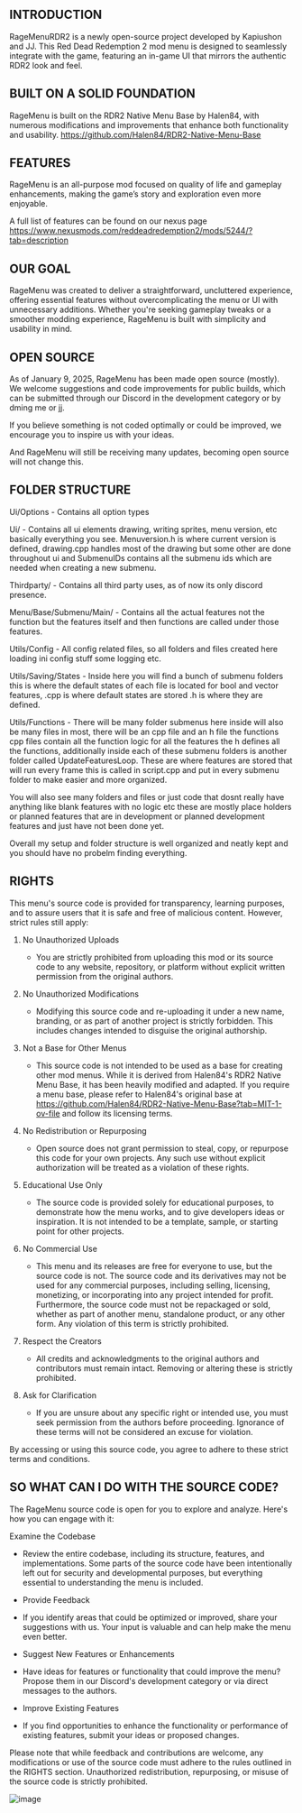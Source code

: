 INTRODUCTION
------------

RageMenuRDR2 is a newly open-source project developed by Kapiushon and JJ. This Red Dead Redemption 2 mod menu is designed to seamlessly integrate with the game, featuring an in-game UI that mirrors the authentic RDR2 look and feel.

BUILT ON A SOLID FOUNDATION
---------------------------

RageMenu is built on the RDR2 Native Menu Base by Halen84, with numerous modifications and improvements that enhance both functionality and usability. https://github.com/Halen84/RDR2-Native-Menu-Base

FEATURES
--------

RageMenu is an all-purpose mod focused on quality of life and gameplay enhancements, making the game’s story and exploration even more enjoyable.

A full list of features can be found on our nexus page https://www.nexusmods.com/reddeadredemption2/mods/5244/?tab=description

OUR GOAL
--------

RageMenu was created to deliver a straightforward, uncluttered experience, offering essential features without overcomplicating the menu or UI with unnecessary additions. Whether you're seeking gameplay tweaks or a smoother modding experience, RageMenu is built with simplicity and usability in mind. 

OPEN SOURCE
-----------

As of January 9, 2025, RageMenu has been made open source (mostly). We welcome suggestions and code improvements for public builds, which can be submitted through our Discord in the development category or by dming me or jj.

If you believe something is not coded optimally or could be improved, we encourage you to inspire us with your ideas.

And RageMenu will still be receiving many updates, becoming open source will not change this.

FOLDER STRUCTURE
----------------

Ui/Options - Contains all option types

Ui/ - Contains all ui elements drawing, writing sprites, menu version, etc basically everything you see. Menuversion.h is where current version is defined, drawing.cpp handles most of the drawing but some other are done throughout ui and SubmenuIDs contains all the submenu ids which are needed when creating a new submenu.

Thirdparty/ - Contains all third party uses, as of now its only discord presence.

Menu/Base/Submenu/Main/ - Contains all the actual features not the function but the features itself and then functions are called under those features.

Utils/Config - All config related files, so all folders and files created here loading ini config stuff some logging etc.

Utils/Saving/States - Inside here you will find a bunch of submenu folders this is where the default states of each file is located for bool and vector features, .cpp is where default states are stored .h is where they are defined.

Utils/Functions - There will be many folder submenus here inside will also be many files in most, there will be an cpp file and an h file the functions cpp files contain all the function logic for all the features the h defines all the functions, additionally inside each of these submenu folders is another folder called UpdateFeaturesLoop. These are where features are stored that will run every frame this is called in script.cpp and put in every submenu folder to make easier and more organized.

You will also see many folders and files or just code that dosnt really have anything like blank features with no logic etc these are mostly place holders or planned features that are in development or planned development features and just have not been done yet.

Overall my setup and folder structure is well organized and neatly kept and you should have no probelm finding everything.

RIGHTS
------

This menu's source code is provided for transparency, learning purposes, and to assure users that it is safe and free of malicious content. However, strict rules still apply:

1. No Unauthorized Uploads  
   - You are strictly prohibited from uploading this mod or its source code to any website, repository, or platform without explicit written permission from the original authors.

2. No Unauthorized Modifications  
   - Modifying this source code and re-uploading it under a new name, branding, or as part of another project is strictly forbidden. This includes changes intended to disguise the original authorship.

3. Not a Base for Other Menus  
   - This source code is not intended to be used as a base for creating other mod menus. While it is derived from Halen84's RDR2 Native Menu Base, it has been heavily modified and adapted. If you require a menu base, please refer to Halen84's original base at https://github.com/Halen84/RDR2-Native-Menu-Base?tab=MIT-1-ov-file and follow its licensing terms.

4. No Redistribution or Repurposing  
   - Open source does not grant permission to steal, copy, or repurpose this code for your own projects. Any such use without explicit authorization will be treated as a violation of these rights.

5. Educational Use Only  
   - The source code is provided solely for educational purposes, to demonstrate how the menu works, and to give developers ideas or inspiration. It is not intended to be a template, sample, or starting point for other projects.

6. No Commercial Use  
   - This menu and its releases are free for everyone to use, but the source code is not. The source code and its derivatives may not be used for any commercial purposes, including selling, licensing, monetizing, or incorporating into any project intended for profit. Furthermore, the source code must not be repackaged or sold, whether as part of another menu, standalone product, or any other form. Any violation of this term is strictly prohibited.

7. Respect the Creators  
   - All credits and acknowledgments to the original authors and contributors must remain intact. Removing or altering these is strictly prohibited.

8. Ask for Clarification  
   - If you are unsure about any specific right or intended use, you must seek permission from the authors before proceeding. Ignorance of these terms will not be considered an excuse for violation.


By accessing or using this source code, you agree to adhere to these strict terms and conditions.

SO WHAT CAN I DO WITH THE SOURCE CODE?
-------------------------------------


The RageMenu source code is open for you to explore and analyze. Here's how you can engage with it:

Examine the Codebase

- Review the entire codebase, including its structure, features, and implementations. Some parts of the source code have been intentionally left out for security and developmental purposes, but everything essential to understanding the menu is included.
- Provide Feedback

- If you identify areas that could be optimized or improved, share your suggestions with us. Your input is valuable and can help make the menu even better.
- Suggest New Features or Enhancements

- Have ideas for features or functionality that could improve the menu? Propose them in our Discord's development category or via direct messages to the authors.
- Improve Existing Features

- If you find opportunities to enhance the functionality or performance of existing features, submit your ideas or proposed changes.
  
Please note that while feedback and contributions are welcome, any modifications or use of the source code must adhere to the rules outlined in the RIGHTS section. Unauthorized redistribution, repurposing, or misuse of the source code is strictly prohibited.

![image](https://github.com/user-attachments/assets/59c83475-5fde-42ce-b0f2-0eb22adf35c1)

